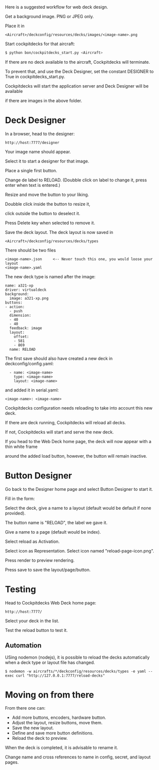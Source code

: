 Here is a suggested workflow for web deck design.

Get a background image. PNG or JPEG only.

Place it in

```
<Aircraft>/deckconfig/resources/decks/images/<image-name>.png
```

Start cockpitdecks for that aircraft:

```sh
$ python bon/cockpitdecks_start.py <Aircraft>
```

If there are no deck available to the aircraft, Cockpitdecks will terminate.

To prevent that, and use the Deck Designer, set the constant DESIGNER to True in cockpitdecks_start.py.

Cockpitdecks will start the application server and Deck Designer will be available

if there are images in the above folder.

# Deck Designer

In a browser, head to the designer:

```
http://host:7777/designer
```

Your image name should appear.

Select it to start a designer for that image.

Place a single first button.

Change de label to RELOAD. (Doubble click on label to change it, press enter when text is entered.)

Resize and move the button to your liking.

Doubble click inside the button to resize it,

click outside the button to deselect it.

Press Delete key when selected to remove it.

Save the deck layout. The deck layout is now saved in

```
<Aircraft>/deckconfig/resources/decks/types
```

There should be two files

```
<image-name>.json     <-- Never touch this one, you would loose your layout
<image-name>.yaml
```

The new deck type is named after the image:

```
name: a321-xp
driver: virtualdeck
background:
  image: a321-xp.png
buttons:
- action:
  - push
  dimension:
  - 40
  - 40
  feedback: image
  layout:
    offset:
    - 581
    - 869
  name: RELOAD
```

The first save should also have created a new deck in deckconfig/config.yaml:

```
  - name: <image-name>
    type: <image-name>
    layout: <image-name>
```

and added it in serial.yaml:

```
<image-name>: <image-name>
```

Cockpitdecks configuration needs reloading to take into account this new deck.

If there are deck running, Cockpitdecks will reload all decks.

If not, Cockpitdecks will start and serve the new deck.

If you head to the Web Deck home page, the deck will now appear with a thin white frame

around the added load button, however, the button will remain inactive.

# Button Designer

Go back to the Designer home page and select Button Designer to start it.

Fill in the form:

Select the deck, give a name to a layout (default would be default if none provided).

The button name is "RELOAD", the label we gave it.

Give a name to a page (default would be index).

Select reload as Activation.

Select icon as Representation. Select icon named "reload-page-icon.png".

Press render to preview rendering.

Press save to save the layout/page/button.

# Testing

Head to Cockpitdecks Web Deck home page:

```
http://host:7777/
```

Select your deck in the list.

Test the reload button to test it.

## Automation

USing nodemon (nodejs), it is possible to reload the decks automatically when a deck type or layout file has changed.

```
$ nodemon -w aircrafts/*/deckconfig/resources/decks/types -e yaml --exec curl "http://127.0.0.1:7777/reload-decks"
```

# Moving on from there

From there one can:

- Add more buttons, encoders, hardware button.
- Adjust the layout, resize buttons, move them.
- Save the new layout.
- Define and save more button definitions.
- Reload the deck to preview.

When the deck is completed, it is advisable to rename it.

Change name and cross references to name in config, secret, and layout pages.
